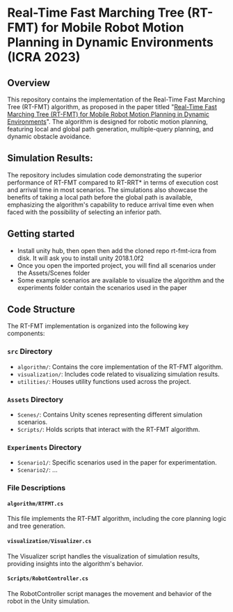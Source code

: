 # Real-Time Fast Marching Tree (RT-FMT) for Mobile Robot Motion Planning in Dynamic Environments (ICRA 2023)

## Overview
This repository contains the implementation of the Real-Time Fast Marching Tree (RT-FMT) algorithm, as proposed in the paper titled "[Real-Time Fast Marching Tree (RT-FMT) for Mobile Robot Motion Planning in Dynamic Environments](https://ieeexplore.ieee.org/document/10160595)". The algorithm is designed for robotic motion planning, featuring local and global path generation, multiple-query planning, and dynamic obstacle avoidance. 

## Simulation Results:
The repository includes simulation code demonstrating the superior performance of RT-FMT compared to RT-RRT* in terms of execution cost and arrival time in most scenarios. The simulations also showcase the benefits of taking a local path before the global path is available, emphasizing the algorithm's capability to reduce arrival time even when faced with the possibility of selecting an inferior path.

## Getting started
- Install unity hub, then open then add the cloned repo rt-fmt-icra from disk. It will ask you to install unity 2018.1.0f2
- Once you open the imported project, you will find all scenarios under the Assets/Scenes folder
- Some example scenarios are available to visualize the algorithm and the experiments folder contain the scenarios used in the paper

## Code Structure

The RT-FMT implementation is organized into the following key components:

### `src` Directory

- `algorithm/`: Contains the core implementation of the RT-FMT algorithm.
- `visualization/`: Includes code related to visualizing simulation results.
- `utilities/`: Houses utility functions used across the project.

### `Assets` Directory

- `Scenes/`: Contains Unity scenes representing different simulation scenarios.
- `Scripts/`: Holds scripts that interact with the RT-FMT algorithm.

### `Experiments` Directory

- `Scenario1/`: Specific scenarios used in the paper for experimentation.
- `Scenario2/`: ...

### File Descriptions

#### `algorithm/RTFMT.cs`

This file implements the RT-FMT algorithm, including the core planning logic and tree generation.

#### `visualization/Visualizer.cs`

The Visualizer script handles the visualization of simulation results, providing insights into the algorithm's behavior.

#### `Scripts/RobotController.cs`

The RobotController script manages the movement and behavior of the robot in the Unity simulation.
